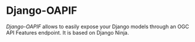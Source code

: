 # Django-OAPIF

*Django-OAPIF* allows to easily expose your Django models through an OGC API Features endpoint.
It is based on Django Ninja.
